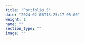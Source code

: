 ```yaml
---
title: 'Portfolio 5'
date: "2024-02-05T13:25:17-05:00"
weight: 1
name: ""
section_type: ""
image: ""
---
```

